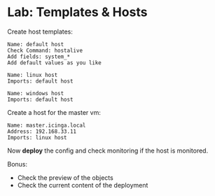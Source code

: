 Lab: Templates & Hosts
======================

Create host templates:

    Name: default host
    Check Command: hostalive
    Add fields: system_*
    Add default values as you like

    Name: linux host
    Imports: default host

    Name: windows host
    Imports: default host

Create a host for the master vm:

    Name: master.icinga.local
    Address: 192.168.33.11
    Imports: linux host

Now **deploy** the config and check monitoring if the host is monitored.

Bonus:
* Check the preview of the objects
* Check the current content of the deployment
